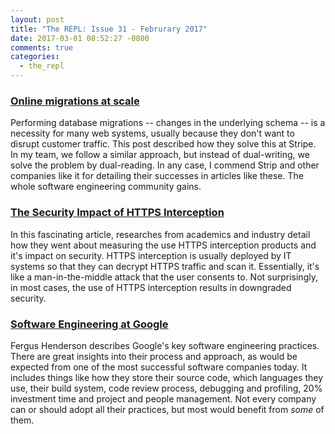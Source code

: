 ```yaml
---
layout: post
title: "The REPL: Issue 31 - Februrary 2017"
date: 2017-03-01 08:52:27 -0800
comments: true
categories:
  - the_repl
---
```


### [Online migrations at scale][migrations]

Performing database migrations -- changes in the underlying schema -- is a necessity for many web systems, usually because they don't want to disrupt customer traffic. This post described how they solve this at Stripe. In my team, we follow a similar approach, but instead of dual-writing, we solve the problem by dual-reading. In any case, I commend Strip and other companies like it for detailing their successes in articles like these. The whole software engineering community gains.

### [The Security Impact of HTTPS Interception][interception]

In this fascinating article, researches from academics and industry detail how they went about measuring the use  HTTPS interception products and it's impact on security. HTTPS interception is usually deployed by IT systems so that they can decrypt HTTPS traffic and scan it. Essentially, it's like a man-in-the-middle attack that the user consents to. Not surprisingly, in most cases, the use of HTTPS interception results in downgraded security.

### [Software Engineering at Google][google]

Fergus Henderson describes Google's key software engineering practices. There are great insights into their process and approach, as would be expected from one of the most successful software companies today. It includes things like how they store their source code, which languages they use, their build system, code review process, debugging and profiling, 20% investment time and project and people management. Not every company can or should adopt all their practices, but most would benefit from *some* of them.

[migrations]: https://stripe.com/blog/online-migrations
[interception]: https://jhalderm.com/pub/papers/interception-ndss17.pdf
[google]: https://arxiv.org/pdf/1702.01715.pdf
